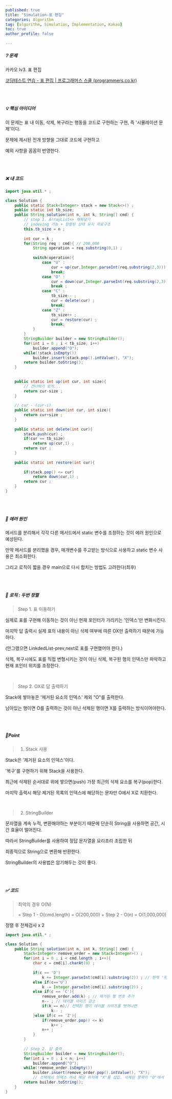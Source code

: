```yaml
---
published: true
title: "Simulation-표 편집" 
categories: Algorithm 
tag: [algorithm, Simulation, Implementation, Kakao] 
toc: true
author_profile: false 
  
---
```




##### ❔ 문제

카카오 lv3. 표 편집 

[코딩테스트 연습 - 표 편집 | 프로그래머스 스쿨 (programmers.co.kr)](https://school.programmers.co.kr/learn/courses/30/lessons/81303)

<br>

<br>



##### 💡 핵심 아이디어

이 문제는 표 내 이동, 삭제, 복구라는 행동을 코드로 구현하는 구현, 즉 '시뮬레이션 문제'이다. 

문제에 제시된 전개 방향을 그대로 코드에 구현하고 

예외 사항을 꼼꼼히 반영한다. 

<br>

<br>



##### ❌ 내 코드

```java
import java.util.* ; 

class Solution {
    public static Stack<Integer> stack = new Stack<>() ; 
    public static int tb_size; 
    public String solution(int n, int k, String[] cmd) {
        // step 1. ArrayList<> 채워넣기 
        // indexing 가능 + 정렬된 상태 유지 자료구조  
        this.tb_size = n ; 
    
        int cur = k ; 
        for(String req : cmd){ // 200,000
            String operation = req.substring(0,1) ; 
            
            switch(operation){
                case "U" :
                    cur = up(cur,Integer.parseInt(req.substring(2,3))) ; 
                    break; 
                case "D" : 
                    cur = down(cur,Integer.parseInt(req.substring(2,3))) ; 
                    break ;
                case "C" : 
                    tb_size-- ; 
                    cur = delete(cur) ;
                    break; 
                case "Z" : 
                    tb_size++ ; 
                    cur = restore(cur) ; 
                    break; 
            }
        } 
        StringBuilder builder = new StringBuilder();
        for(int i = 0 ; i < tb_size; i++)
            builder.append("O");
        while(!stack.isEmpty())
            builder.insert(stack.pop().intValue(), "X");
        return builder.toString(); 
    }
    
    
    public static int up(int cur, int size){
        // 건너뛰기 로직... 
        return cur-size ; 
    }
    
    // cur - (cur-i)
    public static int down(int cur, int size){      
        return cur+size ; 
    }
    
    public static int delete(int cur){
        stack.push(cur) ; 
        if(cur == tb_size)
            return up(cur,1) ; 
        return cur ; 
    }
    
    public static int restore(int cur){   
        
        if(stack.pop() <= cur)
            return down(cur,1) ;
        return cur ; 
    }
}
```

<br>

<br>



##### 🤔 에러 원인

메서드를 분리해서 각각 다른 메서드에서 static 변수를 조정하는 것이 에러 원인으로 예상된다. 

만약 메서드를 분리했을 경우, 매개변수를 주고받는 방식으로 사용하고 static 변수 사용은 최소화한다.

그리고 로직이 짧을 경우 main으로 다시 합치는 방법도 고려한다(최후)

<br>

<br>



##### 🌊 로직 : 두번 정렬

>  Step 1. 표 이동하기 

실제로 표를 구현해 이동하는 것이 아닌 현재 포인터가 가리키는 '인덱스'만 변화시킨다. 

마지막 답 출력시 실제 표의 내용이 아닌 삭제 여부에 따른 OX만 출력하기 때문에 가능하다.

(안그랬으면 LinkdedList-prev,next로 표를 구현했어야 한다.)

삭제, 복구시에도 표를 직접 변형시키는 것이 아닌 삭제, 복구된 행의 인덱스만 파악하고 현재 포인터 위치를 조정한다. 

<br> 

>  Step 2. OX로 답 출력하기

Stack에 쌓아놓은 '제거된 요소의 인덱스' 제외 "O"를 출력한다.

남아있는 행이면 O를 출력하는 것이 아닌 삭제된 행이면 X를 출력하는 방식이어야한다. 

<br>

<br>



##### 🎈Point 

> 1. Stack 사용 

Stack은 '제거된 요소의 인덱스'이다. 

'복구'를 구현하기 위해 Stack을 사용한다. 

최근에 삭제된 순서대로 위에 쌓으면(push) 가장 최근의 삭제 요소를 복구(pop)한다. 

마지막 출력시 해당 제거된 목록의 인덱스에 해당하는 문자만 O에서 X로 치환한다. 

<br>

> 2.  StringBuilder 

문자열을 계속 누적, 변환해야하는 부분이기 때문에 단순히 String을 사용하면 공간, 시간 효율이 떨어진다. 

따라서 StringBuilder를 사용하여 정답 문자열을 요리조리 조립한 뒤 

최종적으로 String으로 변환해 반환한다. 

StringBuilder의 사용법은 암기해두는 것이 좋다. 

<br>

<br>



##### ✅ 코드 

>  최악의 경우 O(N)  
>
>  = Step 1 - O(cmd.length) = O(200,000) + Step 2 - O(n) = O(1,000,000)

정렬 후 전체검사 x 2 

```java
import java.util.* ; 

class Solution { 
    public String solution(int n, int k, String[] cmd) {
        Stack<Integer> remove_order = new Stack<Integer>() ;  
        for(int i = 0 ; i < cmd.length ; i++){
            char c = cmd[i].charAt(0) ; 
            
            if(c == 'D')
                k += Integer.parseInt(cmd[i].substring(2)) ; // 현재 '위치'만 표시함 (실제 그 표를 구현할 필요 없음)
            else if(c=='U')
                k -= Integer.parseInt(cmd[i].substring(2)) ; 
            else if(c == 'C'){
                remove_order.add(k) ; // 제거된 행 번호 추가 
                n-- ; // 테이블 사이즈 감소 
                if(k == n)// 선택된 행이 테이블 사이즈를 벗어나면 
                    k-- ; 
            }else if(c == 'Z'){
                if(remove_order.pop() <= k)
                    k++ ;
                n++ ; 
            }
        }
        
        // Step 2. 답 출력 
        StringBuilder builder = new StringBuilder();
        for(int i = 0 ; i < n; i++)
            builder.append("O");
        while(!remove_order.isEmpty())
            builder.insert(remove_order.pop().intValue(), "X"); 
        	// 스택에서 인덱스 꺼내 해당 위치에 "X"를 삽입. 삭제된 항목이 "O"에서 "X"로 변경
        return builder.toString();
    }
}
```

<br>

<br>

